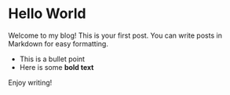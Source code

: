 # Hello World

Welcome to my blog! This is your first post. You can write posts in Markdown for easy formatting.

- This is a bullet point
- Here is some **bold text**

Enjoy writing! 